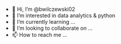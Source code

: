 - 👋 Hi, I’m @bwilczewski02
- 👀 I’m interested in data analytics & python
- 🌱 I’m currently learning ...
- 💞️ I’m looking to collaborate on ...
- 📫 How to reach me ...

<!---
bwilczewski02/bwilczewski02 is a ✨ special ✨ repository because its `README.md` (this file) appears on your GitHub profile.
You can click the Preview link to take a look at your changes.
--->

